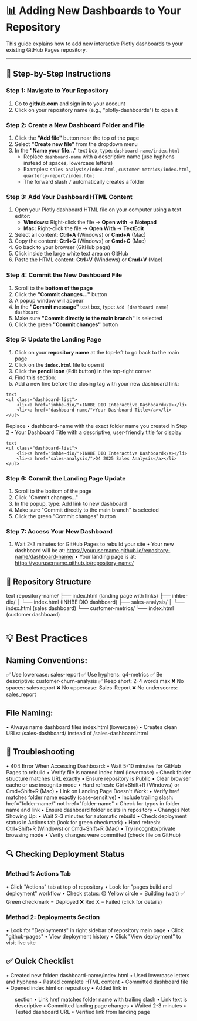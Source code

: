 # 📊 Adding New Dashboards to Your Repository

This guide explains how to add new interactive Plotly dashboards to your existing GitHub Pages repository.

---

## 🚀 Step-by-Step Instructions

### Step 1: Navigate to Your Repository
1. Go to **github.com** and sign in to your account
2. Click on your repository name (e.g., "plotly-dashboards") to open it

### Step 2: Create a New Dashboard Folder and File
1. Click the **"Add file"** button near the top of the page
2. Select **"Create new file"** from the dropdown menu
3. In the **"Name your file..."** text box, type: `dashboard-name/index.html`
   - Replace `dashboard-name` with a descriptive name (use hyphens instead of spaces, lowercase letters)
   - Examples: `sales-analysis/index.html`, `customer-metrics/index.html`, `quarterly-report/index.html`
   - The forward slash `/` automatically creates a folder

### Step 3: Add Your Dashboard HTML Content
1. Open your Plotly dashboard HTML file on your computer using a text editor:
   - **Windows:** Right-click the file → **Open with** → **Notepad**
   - **Mac:** Right-click the file → **Open With** → **TextEdit**
2. Select all content: **Ctrl+A** (Windows) or **Cmd+A** (Mac)
3. Copy the content: **Ctrl+C** (Windows) or **Cmd+C** (Mac)
4. Go back to your browser (GitHub page)
5. Click inside the large white text area on GitHub
6. Paste the HTML content: **Ctrl+V** (Windows) or **Cmd+V** (Mac)

### Step 4: Commit the New Dashboard File
1. Scroll to the **bottom of the page**
2. Click the **"Commit changes..."** button
3. A popup window will appear
4. In the **"Commit message"** text box, type: `Add [dashboard name] dashboard`
5. Make sure **"Commit directly to the main branch"** is selected
6. Click the green **"Commit changes"** button

### Step 5: Update the Landing Page
1. Click on your **repository name** at the top-left to go back to the main page
2. Click on the **`index.html`** file to open it
3. Click the **pencil icon** (Edit button) in the top-right corner
4. Find this section:
5. Add a new line before the closing </ul> tag with your new dashboard link:

```
text
<ul class="dashboard-list">
    <li><a href="inhbe-dio/">INHBE DIO Interactive Dashboard</a></li>
    <li><a href="dashboard-name/">Your Dashboard Title</a></li>
</ul>
```

Replace 
• dashboard-name with the exact folder name you created in Step 2
• Your Dashboard Title with a descriptive, user-friendly title for display

```
text
<ul class="dashboard-list">
    <li><a href="inhbe-dio/">INHBE DIO Interactive Dashboard</a></li>
    <li><a href="sales-analysis/">Q4 2025 Sales Analysis</a></li>
</ul>
```

### Step 6: Commit the Landing Page Update
1. Scroll to the bottom of the page
2. Click "Commit changes..."
3. In the popup, type: Add link to new dashboard
4. Make sure "Commit directly to the main branch" is selected
5. Click the green "Commit changes" button

### Step 7: Access Your New Dashboard
1. Wait 2-3 minutes for GitHub Pages to rebuild your site
• Your new dashboard will be at: https://yourusername.github.io/repository-name/dashboard-name/
• Your landing page is at: https://yourusername.github.io/repository-name/

## 📁 Repository Structure
text
repository-name/
├── index.html                    (landing page with links)
├── inhbe-dio/
│   └── index.html               (INHBE DIO dashboard)
├── sales-analysis/
│   └── index.html               (sales dashboard)
└── customer-metrics/
    └── index.html               (customer dashboard)


# 💡 Best Practices

## Naming Conventions:
✅ Use lowercase: sales-report
✅ Use hyphens: q4-metrics
✅ Be descriptive: customer-churn-analysis
✅ Keep short: 2-4 words max
❌ No spaces: sales report
❌ No uppercase: Sales-Report
❌ No underscores: sales_report

## File Naming:
• Always name dashboard files index.html (lowercase)
• Creates clean URLs: /sales-dashboard/ instead of /sales-dashboard.html

## 🔧 Troubleshooting
• 404 Error When Accessing Dashboard:
• Wait 5-10 minutes for GitHub Pages to rebuild
• Verify file is named index.html (lowercase)
• Check folder structure matches URL exactly
• Ensure repository is Public
• Clear browser cache or use incognito mode
• Hard refresh: Ctrl+Shift+R (Windows) or Cmd+Shift+R (Mac)
• Link on Landing Page Doesn't Work:
• Verify href matches folder name exactly (case-sensitive)
• Include trailing slash: href="folder-name/" not href="folder-name"
• Check for typos in folder name and link
• Ensure dashboard folder exists in repository
• Changes Not Showing Up:
• Wait 2-3 minutes for automatic rebuild
• Check deployment status in Actions tab (look for green checkmark)
• Hard refresh: Ctrl+Shift+R (Windows) or Cmd+Shift+R (Mac)
• Try incognito/private browsing mode
• Verify changes were committed (check file on GitHub)

## 🔍 Checking Deployment Status
### Method 1: Actions Tab
• Click "Actions" tab at top of repository
• Look for "pages build and deployment" workflow
• Check status:
🟡 Yellow circle = Building (wait)
✅ Green checkmark = Deployed
❌ Red X = Failed (click for details)

### Method 2: Deployments Section
• Look for "Deployments" in right sidebar of repository main page
• Click "github-pages"
• View deployment history
• Click "View deployment" to visit live site

## ✅ Quick Checklist
• Created new folder: dashboard-name/index.html
• Used lowercase letters and hyphens
• Pasted complete HTML content
• Committed dashboard file
• Opened index.html on repository
• Added link in <ul class="dashboard-list"> section
• Link href matches folder name with trailing slash
• Link text is descriptive
• Committed landing page changes
• Waited 2-3 minutes
• Tested dashboard URL
• Verified link from landing page
